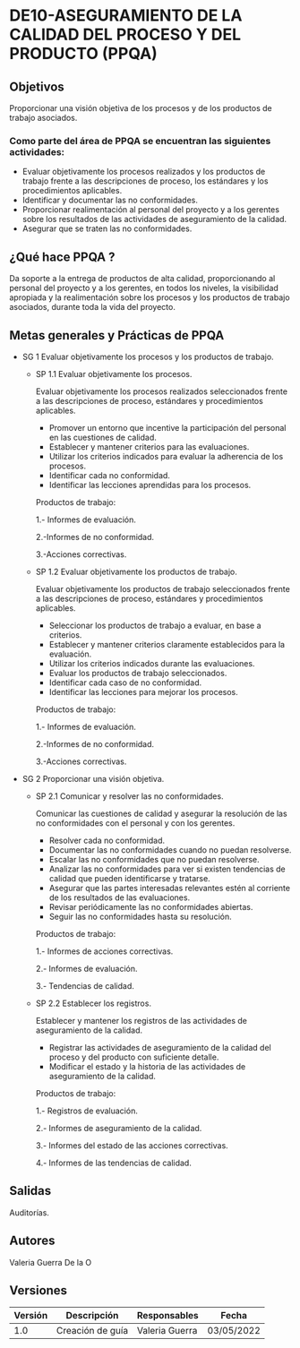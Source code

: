 # DE10-ASEGURAMIENTO DE LA CALIDAD DEL PROCESO Y DEL PRODUCTO  (PPQA)

## Objetivos

Proporcionar una visión objetiva de los procesos y de los productos de trabajo asociados.

### Como parte del área de PPQA  se encuentran las siguientes actividades:

- Evaluar objetivamente los procesos realizados y los productos de trabajo frente a las descripciones de proceso, los estándares y los procedimientos aplicables.
- Identificar y documentar las no conformidades.
- Proporcionar realimentación al personal del proyecto y a los gerentes sobre los resultados de las actividades de aseguramiento de la calidad.
- Asegurar que se traten las no conformidades.

## ¿Qué hace PPQA ?

Da soporte a la entrega de productos de alta calidad, proporcionando al personal del proyecto y a los gerentes, en todos los niveles, la visibilidad apropiada y la realimentación sobre los procesos y los productos de trabajo asociados, durante toda la vida del proyecto.

## Metas generales y Prácticas de PPQA

- SG 1 Evaluar objetivamente los procesos y los productos de trabajo.
  - SP 1.1 Evaluar objetivamente los procesos.
    
    Evaluar objetivamente los procesos realizados seleccionados frente a las descripciones de proceso, estándares y procedimientos aplicables.

    - Promover un entorno que incentive la participación del personal en las cuestiones de calidad.
    - Establecer y mantener criterios para las evaluaciones.
    - Utilizar los criterios indicados para evaluar la adherencia de los procesos.
    - Identificar cada no conformidad.
    - Identificar las lecciones aprendidas para los procesos.

    Productos de trabajo:

    1.- Informes de evaluación.

    2.-Informes de no conformidad.

    3.-Acciones correctivas.

  - SP 1.2 Evaluar objetivamente los productos de trabajo.

    Evaluar objetivamente los productos de trabajo seleccionados frente a las descripciones de proceso, estándares y procedimientos aplicables.

    - Seleccionar los productos de trabajo a evaluar, en base a criterios.
    - Establecer y mantener criterios claramente establecidos para la evaluación.
    - Utilizar los criterios indicados durante las evaluaciones.
    - Evaluar los productos de trabajo seleccionados.
    - Identificar cada caso de no conformidad.
    - Identificar las lecciones para  mejorar los procesos.

     Productos de trabajo:

    1.- Informes de evaluación.

    2.-Informes de no conformidad.

    3.-Acciones correctivas.

- SG 2 Proporcionar una visión objetiva.
  - SP 2.1 Comunicar y resolver las no conformidades.
    
    Comunicar las cuestiones de calidad y asegurar la resolución de las no conformidades con el personal y con los gerentes.

    - Resolver cada no conformidad.
    - Documentar las no conformidades cuando no puedan resolverse.
    - Escalar las no conformidades que no puedan resolverse.
    - Analizar las no conformidades para ver si existen tendencias de calidad que pueden identificarse y tratarse.
    - Asegurar que las partes interesadas relevantes estén al corriente de los resultados de las evaluaciones.
    - Revisar periódicamente las no conformidades abiertas.
    - Seguir las no conformidades hasta su resolución.

    Productos de trabajo:

    1.- Informes de acciones correctivas.

    2.- Informes de evaluación.

    3.- Tendencias de calidad.


  - SP 2.2 Establecer los registros.

    Establecer y mantener los registros de las actividades de aseguramiento de la calidad.

    - Registrar las actividades de aseguramiento de la calidad del proceso y del producto con suficiente detalle.
    - Modificar el estado y la historia de las actividades de aseguramiento de la calidad.
    
     Productos de trabajo:

    1.- Registros de evaluación.

    2.- Informes de aseguramiento de la calidad.

    3.- Informes del estado de las acciones correctivas.

    4.- Informes de las tendencias de calidad.



## Salidas

Auditorías.

## Autores

Valeria Guerra De la O

## Versiones

| Versión | Descripción      | Responsables   | Fecha      |
| ------- | ---------------- | -------------- | ---------- |
| 1.0     | Creación de guía | Valeria Guerra | 03/05/2022 |